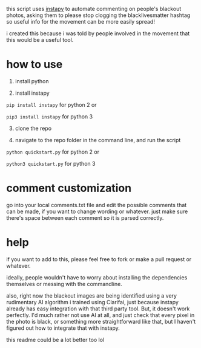 this script uses [instapy](https://github.com/timgrossmann/InstaPy) to automate commenting on people's blackout photos, asking them to please stop clogging the blacklivesmatter hashtag so useful info for the movement can be more easily spread!

i created this because i was told by people involved in the movement that this would be a useful tool. 

# how to use

1. install python

2. install instapy

```pip install instapy``` for python 2 or 

```pip3 install instapy``` for python 3

3. clone the repo

4. navigate to the repo folder in the command line, and run the script

```python quickstart.py``` for python 2 or 

```python3 quickstart.py``` for python 3

# comment customization

go into your local comments.txt file and edit the possible comments that can be made, if you want to change wording or whatever. just make sure there's space between each comment so it is parsed correctly.

# help

if you want to add to this, please feel free to fork or make a pull request or whatever. 

ideally, people wouldn't have to worry about installing the dependencies themselves or messing with the commandline.

also, right now the blackout images are being identified using a very rudimentary AI algorithm i trained using Clarifai, just because instapy already has easy integration with that third party tool. But, it doesn't work perfectly. I'd much rather not use AI at all, and just check that every pixel in the photo is black, or something more straightforward like that, but I haven't figured out how to integrate that with instapy.

this readme could be a lot better too lol


